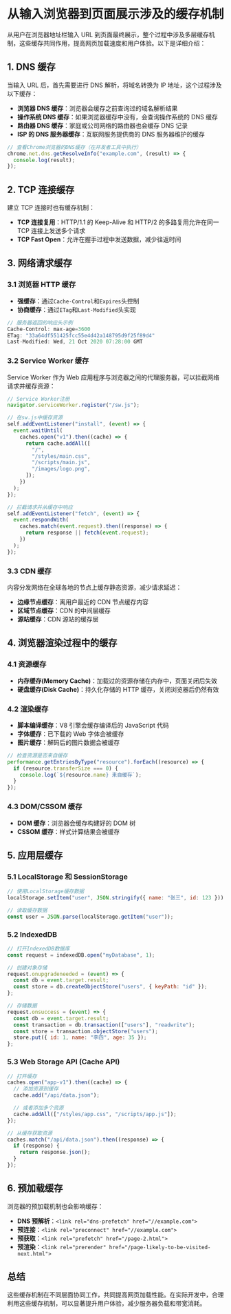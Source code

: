 # 从输入浏览器到页面展示涉及的缓存机制

从用户在浏览器地址栏输入 URL 到页面最终展示，整个过程中涉及多层缓存机制，这些缓存共同作用，提高网页加载速度和用户体验。以下是详细介绍：

## 1. DNS 缓存

当输入 URL 后，首先需要进行 DNS 解析，将域名转换为 IP 地址，这个过程涉及以下缓存：

- **浏览器 DNS 缓存**：浏览器会缓存之前查询过的域名解析结果
- **操作系统 DNS 缓存**：如果浏览器缓存中没有，会查询操作系统的 DNS 缓存
- **路由器 DNS 缓存**：家庭或公司网络的路由器也会缓存 DNS 记录
- **ISP 的 DNS 服务器缓存**：互联网服务提供商的 DNS 服务器维护的缓存

```javascript
// 查看Chrome浏览器的DNS缓存（在开发者工具中执行）
chrome.net.dns.getResolveInfo("example.com", (result) => {
  console.log(result);
});
```

## 2. TCP 连接缓存

建立 TCP 连接时也有缓存机制：

- **TCP 连接复用**：HTTP/1.1 的 Keep-Alive 和 HTTP/2 的多路复用允许在同一 TCP 连接上发送多个请求
- **TCP Fast Open**：允许在握手过程中发送数据，减少往返时间

## 3. 网络请求缓存

### 3.1 浏览器 HTTP 缓存

- **强缓存**：通过`Cache-Control`和`Expires`头控制
- **协商缓存**：通过`ETag`和`Last-Modified`头实现

```javascript
// 服务器返回的响应头示例
Cache-Control: max-age=3600
ETag: "33a64df551425fcc55e4d42a148795d9f25f89d4"
Last-Modified: Wed, 21 Oct 2020 07:28:00 GMT
```

### 3.2 Service Worker 缓存

Service Worker 作为 Web 应用程序与浏览器之间的代理服务器，可以拦截网络请求并缓存资源：

```javascript
// Service Worker注册
navigator.serviceWorker.register("/sw.js");

// 在sw.js中缓存资源
self.addEventListener("install", (event) => {
  event.waitUntil(
    caches.open("v1").then((cache) => {
      return cache.addAll([
        "/",
        "/styles/main.css",
        "/scripts/main.js",
        "/images/logo.png",
      ]);
    })
  );
});

// 拦截请求并从缓存中响应
self.addEventListener("fetch", (event) => {
  event.respondWith(
    caches.match(event.request).then((response) => {
      return response || fetch(event.request);
    })
  );
});
```

### 3.3 CDN 缓存

内容分发网络在全球各地的节点上缓存静态资源，减少请求延迟：

- **边缘节点缓存**：离用户最近的 CDN 节点缓存内容
- **区域节点缓存**：CDN 的中间层缓存
- **源站缓存**：CDN 源站的缓存层

## 4. 浏览器渲染过程中的缓存

### 4.1 资源缓存

- **内存缓存(Memory Cache)**：加载过的资源存储在内存中，页面关闭后失效
- **硬盘缓存(Disk Cache)**：持久化存储的 HTTP 缓存，关闭浏览器后仍然有效

### 4.2 渲染缓存

- **脚本编译缓存**：V8 引擎会缓存编译后的 JavaScript 代码
- **字体缓存**：已下载的 Web 字体会被缓存
- **图片缓存**：解码后的图片数据会被缓存

```javascript
// 检查资源是否来自缓存
performance.getEntriesByType("resource").forEach((resource) => {
  if (resource.transferSize === 0) {
    console.log(`${resource.name} 来自缓存`);
  }
});
```

### 4.3 DOM/CSSOM 缓存

- **DOM 缓存**：浏览器会缓存构建好的 DOM 树
- **CSSOM 缓存**：样式计算结果会被缓存

## 5. 应用层缓存

### 5.1 LocalStorage 和 SessionStorage

```javascript
// 使用LocalStorage缓存数据
localStorage.setItem("user", JSON.stringify({ name: "张三", id: 123 }));

// 读取缓存数据
const user = JSON.parse(localStorage.getItem("user"));
```

### 5.2 IndexedDB

```javascript
// 打开IndexedDB数据库
const request = indexedDB.open("myDatabase", 1);

// 创建对象存储
request.onupgradeneeded = (event) => {
  const db = event.target.result;
  const store = db.createObjectStore("users", { keyPath: "id" });
};

// 存储数据
request.onsuccess = (event) => {
  const db = event.target.result;
  const transaction = db.transaction(["users"], "readwrite");
  const store = transaction.objectStore("users");
  store.put({ id: 1, name: "李四", age: 35 });
};
```

### 5.3 Web Storage API (Cache API)

```javascript
// 打开缓存
caches.open("app-v1").then((cache) => {
  // 添加资源到缓存
  cache.add("/api/data.json");

  // 或者添加多个资源
  cache.addAll(["/styles/app.css", "/scripts/app.js"]);
});

// 从缓存获取资源
caches.match("/api/data.json").then((response) => {
  if (response) {
    return response.json();
  }
});
```

## 6. 预加载缓存

浏览器的预加载机制也会影响缓存：

- **DNS 预解析**：`<link rel="dns-prefetch" href="//example.com">`
- **预连接**：`<link rel="preconnect" href="//example.com">`
- **预获取**：`<link rel="prefetch" href="/page-2.html">`
- **预渲染**：`<link rel="prerender" href="/page-likely-to-be-visited-next.html">`

## 总结

这些缓存机制在不同层面协同工作，共同提高网页加载性能。在实际开发中，合理利用这些缓存机制，可以显著提升用户体验，减少服务器负载和带宽消耗。
